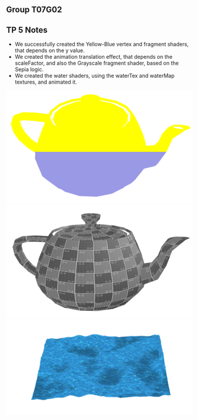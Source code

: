 ## Group T07G02

## TP 5 Notes

- We successfully created the Yellow-Blue vertex and fragment shaders, that depends on the y value.
- We created the animation translation effect, that depends on the scaleFactor, and also the Grayscale fragment shader, based on the Sepia logic.
- We created the water shaders, using the waterTex and waterMap textures, and animated it.


![YellowBlue](screenshots/CG-t07g02-tp5-1.png)
![Gray](screenshots/CG-t07g02-tp5-2.png)
![Water](screenshots/CG-t07g02-tp5-3.png)

